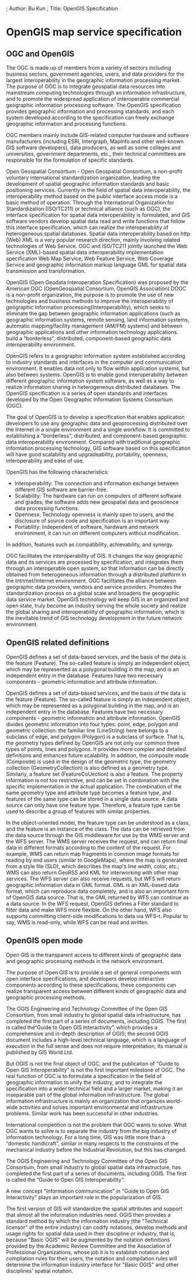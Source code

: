 ; Author: Bu Kun
; Title:  OpenGIS Specification

# OpenGIS map service specification 

## OGC and OpenGIS

The OGC is made up of members from a variety of sectors including business sectors, government agencies, users, and data providers for the largest interoperability in the geographic information processing market.
The purpose of OGC is to integrate geospatial data resources into mainstream computing technologies through an information infrastructure, and to promote the widespread application of interoperable commercial geographic information processing software. 
The OpenGIS specification provides geographic information and processing standards, and each system developed according to the specification can freely exchange geographic information and processing functions.

OGC members mainly include GIS-related computer hardware and software manufacturers (including ESRI, Intergraph, Maplnfo and other well-known GIS software developers), data producers, as well as some colleges and universities, government departments, etc., their technical committees are responsible for the formulation of specific standards.

Open Geospatial Consortium - Open Geospatial Consortium, a non-profit voluntary international standardization organization, leading the development of spatial geographic information standards and basic positioning services. Currently in the field of spatial data interoperability, the interoperability method based on the public interface access mode is a basic method of operation.
Through the International Organization for Standardization (ISO/TC211) or technical alliance (such as OGC), the interface specification for spatial data interoperability is formulated, and GIS software vendors develop spatial data read and write functions that follow this interface specification, which can realize the interoperability of heterogeneous spatial databases.
Spatial data interoperability based on http (Web) XML is a very popular research direction, mainly involving related technologies of Web Service.
OGC and ISO/TC211 jointly launched the Web Service (XML)-based spatial data interoperability implementation specification Web Map Service, Web Feature Service, Web Coverage Service and geographic information markup language GML for spatial data transmission and transformation.

OpenGIS (Open Geodata Interoperation Specification) was proposed by the American OGC (OpenGeospatial Consortium, OpenGIS Association) DOGC is a non-profit organization, the purpose is to promote the use of new technologies and business methods to improve the interoperability of geographic information processing(Interoperability), which seeks to eliminate the gap between geographic information applications (such as geographic information systems, remote sensing, land information systems, automatic mapping/facility management (AM/FM) systems) and between geographic applications and other information technology applications. build a "borderless", distributed, component-based geographic data interoperability environment.

OpenGIS refers to a geographic information system established according to industry standards and interfaces in the computer and communication environment. It enables data not only to flow within application systems, but also between systems. OpenGIS is to enable good interoperability between different geographic information system software, as well as a way to realize information sharing in heterogeneous distributed databases. The OpenGIS specification is a series of open standards and interfaces developed by the Open Geographic Information Systems Consortium (OGC).

The goal of OpenGIS is to develop a specification that enables application developers to use any geographic data and geoprocessing distributed over the Internet in a single environment and a single workflow. It is committed to establishing a "borderless", distributed, and component-based geographic data interoperability environment. Compared with traditional geographic information processing technology, GIS software based on this specification will have good scalability and upgradeability, portability, openness, interoperability and ease of use.

OpenGIS has the following characteristics: 

- Interoperability: The connection and information exchange between different GIS software are barrier-free.
- Scalability: The hardware can run on computers of different software and grades; the software adds new geospatial data and geoscience data processing functions. 
- Openness: Technology openness is mainly open to users, and the disclosure of source code and specification is an important way. 
- Portability: Independent of software, hardware and network environment, it can run on different computers without modification.

In addition, features such as compatibility, achievability, and synergy.
 
OGC facilitates the interoperability of GIS. It changes the way geographic data and its services are processed by specification, and integrates them through an interoperable open system, so that information can be directly obtained from heterogeneous information through a distributed platform in the Intnmet/Internet environment. 
OGC facilitates the alliance between geographic data providers, vendors and service providers. Promotes the standardization process on a global scale and broadens the geographic data service market. OpenGIS technology will keep GIS in an organized and open state, truly become an industry serving the whole society and realize the global sharing and interoperability of geographic information, which is the inevitable trend of GIS technology development in the future network environment.

## OpenGIS related definitions

OpenGIS defines a set of data-based services, and the basis of the data is the feature (Feature). The so-called feature is simply an independent object, which may be represented as a polygonal building in the map, and is an independent entry in the database. 
Features have two necessary components - geometric information and attribute information.

OpenGIS defines a set of data-based services, and the basis of the data is the feature (Feature). The so-called feature is simply an independent object, which may be represented as a polygonal building in the map, and is an independent entry in the database. Features have two necessary components - geometric information and attribute information.
OpenGIS divides geometric information into four types: point, edge, polygon and geometric collection: the familiar line (LineString) here belongs to a subclass of edge, and polygon (Polygon) is a subclass of surface. That is, the geometry types defined by OpenGIS are not only our common three types of points, lines and polygons. It provides more complex and detailed definitions and enhances future scalability.
In addition, the composite mode (Composite) is used in the design of the geometric type, the geometry collection (GeometryCollection) is also defined as a geometry type. Similarly, a feature set (FeatureCoUection) is also a feature.
The property information is not too restrictive, and can be set in combination with the specific implementation in the actual application.
The combination of the same geometry type and attribute type becomes a feature type, and features of the same type can be stored in a single data source.
A data source can only have one feature type. Therefore, a feature type can be used to describe a group of features with similar properties.

In the object-oriented model, the feature type can be understood as a class, and the feature is an instance of the class. The data can be retrieved from the data source through the GIS middleware for use by the WMS server and the WFS server. The WMS server receives the request, and can return final data in different formats according to the content of the request.
For example, WMS can return map fragments in common image formats for reading by end users (similar to GoogleMaps), where the map is generated from a style file (SLD), which describes the map's line width, color, etc.; WMS can also return GeoRSS and KML for interworking with other map services.
The WFS server can also receive requests, but WFS will return geographic information data in GML format. GML is an XML-based data format, which can reproduce data completely, and is also an important form of OpenGIS data source. That is, the GML returned by WFS can continue as a data source.
In the WFS request, OpenGIS defines a Filter standard to filter data and make WFS more flexible. On the other hand, WFS also supports committing client-side modifications to data via WFS-t. Popular to say, WMS is read-only, while WFS can be read and written.


## OpenGIS open mode

Open GIS is the transparent access to different kinds of geographic data and geographic processing methods in the network environment.

The purpose of Open GIS is to provide a set of general components with open interface specifications, and developers develop interactive components according to these specifications, these components can realize transparent access between different kinds of geographic data and geographic processing methods.

The OGIS Engineering and Technology Committee of the Open GIS Consortium, from small industry to global spatial data infrastructure, has completed the first part of a series of documents, including OGIS. The first is called the“Guide to Open GIS Interactivity”, which provides a comprehensive and in-depth description of OGIS; the second OGIS document includes a high-level technical language, which is a language of execution in the full sense and does not require interpretation, Its manual is published by GIS World Ltd.

But OGIS is not the final object of OGC, and the publication of "Guide to Open GIS Interoperability" is not the first important milestone of OGC. The real function of OGC is to formulate a specification in the field of geographic information to unify the industry, and to integrate the specification into a wider technical field and a larger market, making it an inseparable part of the global information infrastructure. The global information infrastructure is mainly an organization that organizes world-wide activities and solves important environmental and infrastructure problems. Similar work has been successful in other industries.

International competition is not the problem that OGC wants to solve. What OGC wants to solve is to separate the industry from the big industry of information technology. For a long time, GIS was little more than a “domestic handicraft”, similar in many respects to the constraints of the mechanical industry before the Industrial Revolution, but this has changed.

The OGIS Engineering and Technology Committee of the Open GIS Consortium, from small industry to global spatial data infrastructure, has completed the first part of a series of documents, including OGIS. The first is called the “Guide to Open GIS Interoperability”.

A new concept "Information communication" in "Guide to Open GIS Interactivity" plays an important role in the popularization of GIS. 

The first version of GIS will standardize the spatial attributes and support that almost all the information industries need. OGIS then provides a standard method by which the information industry (the "Technical licensor" of the entire industry) can codify notations, develop methods and usage rights for spatial data used in their discipline or industry, that is, because "Basic OGIS" will be augmented by the notation definitions provided by the Academic Review Committee and the Association of Professional Organizations, whose job it is to establish notation and compilation rules for their users, the notation and compilation rules will determine the information industry interface for "Basic OGIS" and other disciplines' spatial notation.